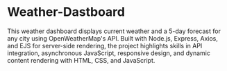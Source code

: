 # Weather-Dastboard

This weather dashboard displays current weather and a 5-day forecast for any city using OpenWeatherMap's API. Built with Node.js, Express, Axios, and EJS for server-side rendering, the project highlights skills in API integration, asynchronous JavaScript, responsive design, and dynamic content rendering with HTML, CSS, and JavaScript.
